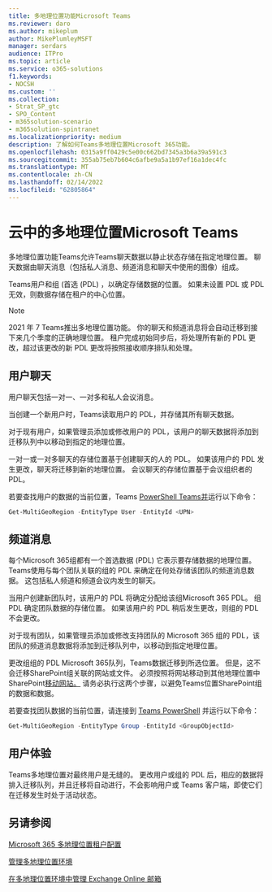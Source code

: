 ```yaml
---
title: 多地理位置功能Microsoft Teams
ms.reviewer: daro
ms.author: mikeplum
author: MikePlumleyMSFT
manager: serdars
audience: ITPro
ms.topic: article
ms.service: o365-solutions
f1.keywords:
- NOCSH
ms.custom: ''
ms.collection:
- Strat_SP_gtc
- SPO_Content
- m365solution-scenario
- m365solution-spintranet
ms.localizationpriority: medium
description: 了解如何Teams多地理位置Microsoft 365功能。
ms.openlocfilehash: 0315a9ff0429c5e00c662bd7345a3b6a39a591c3
ms.sourcegitcommit: 355ab75eb7b604c6afbe9a5a1b97ef16a1dec4fc
ms.translationtype: MT
ms.contentlocale: zh-CN
ms.lasthandoff: 02/14/2022
ms.locfileid: "62805864"
---
```

# <a name="multi-geo-capabilities-in-microsoft-teams"></a>云中的多地理位置Microsoft Teams

多地理位置功能Teams允许Teams聊天数据以静止状态存储在指定地理位置。 聊天数据由聊天消息（包括私人消息、频道消息和聊天中使用的图像）组成。

Teams用户和组 (首选 (PDL) ，以确定存储数据的位置。 如果未设置 PDL 或 PDL 无效，则数据存储在租户的中心位置。

> [!NOTE]
> 2021 年 7 Teams推出多地理位置功能。 你的聊天和频道消息将会自动迁移到接下来几个季度的正确地理位置。 租户完成初始同步后，将处理所有新的 PDL 更改，超过该更改的新 PDL 更改将按照接收顺序排队和处理。

## <a name="user-chat"></a>用户聊天

用户聊天包括一对一、一对多和私人会议消息。

当创建一个新用户时，Teams读取用户的 PDL，并存储其所有聊天数据。

对于现有用户，如果管理员添加或修改用户的 PDL，该用户的聊天数据将添加到迁移队列中以移动到指定的地理位置。

一对一或一对多聊天的存储位置基于创建聊天的人的 PDL。 如果该用户的 PDL 发生更改，聊天将迁移到新的地理位置。 会议聊天的存储位置基于会议组织者的 PDL。

若要查找用户的数据的当前位置，Teams [PowerShell Teams并](/powershell/module/teams/connect-microsoftteams)运行以下命令：

```PowerShell
Get-MultiGeoRegion -EntityType User -EntityId <UPN>
```

## <a name="channel-messages"></a>频道消息

每个Microsoft 365组都有一个首选数据 (PDL) 它表示要存储数据的地理位置。 Teams使用与每个团队关联的组的 PDL 来确定在何处存储该团队的频道消息数据。 这包括私人频道和频道会议内发生的聊天。

当用户创建新团队时，该用户的 PDL 将确定分配给该组Microsoft 365 PDL。 组 PDL 确定团队数据的存储位置。 如果该用户的 PDL 稍后发生更改，则组的 PDL 不会更改。

对于现有团队，如果管理员添加或修改支持团队的 Microsoft 365 组的 PDL，该团队的频道消息数据将添加到迁移队列中，以移动到指定地理位置。

更改组组的 PDL Microsoft 365队列，Teams数据迁移到所选位置。 但是，这不会迁移SharePoint组关联的网站或文件。 必须按照将网站移动到其他地理位置中SharePoint[移动网站。](/microsoft-365/enterprise/move-sharepoint-between-geo-locations) 请务必执行这两个步骤，以避免Teams位置SharePoint组的数据和数据。

若要查找团队数据的当前位置，请连接到 [Teams PowerShell](/powershell/module/teams/connect-microsoftteams) 并运行以下命令：

```PowerShell
Get-MultiGeoRegion -EntityType Group -EntityId <GroupObjectId>
```

## <a name="user-experience"></a>用户体验

Teams多地理位置对最终用户是无缝的。 更改用户或组的 PDL 后，相应的数据将排入迁移队列，并且迁移将自动进行，不会影响用户或 Teams 客户端，即使它们在迁移发生时处于活动状态。

## <a name="see-also"></a>另请参阅

[Microsoft 365 多地理位置租户配置](/microsoft-365/enterprise/multi-geo-tenant-configuration)

[管理多地理位置环境](administering-a-multi-geo-environment.md)

[在多地理位置环境中管理 Exchange Online 邮箱](administering-exchange-online-multi-geo.md)
